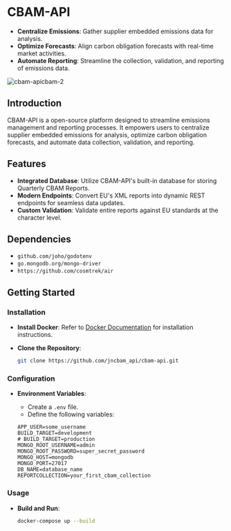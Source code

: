# CBAM-API 

- **Centralize Emissions**: Gather supplier embedded emissions data for analysis.
- **Optimize Forecasts**: Align carbon obligation forecasts with real-time market activities.
- **Automate Reporting**: Streamline the collection, validation, and reporting of emissions data.
  
![cbam-apicbam-2](https://github.com/JNDUNLAP/cbam-api/assets/125301054/3ccfc631-f328-48fd-9d5f-b17b909e2e46)

## Introduction

CBAM-API is a open-source platform designed to streamline emissions management and reporting processes. It empowers users to centralize supplier embedded emissions for analysis, optimize carbon obligation forecasts, and automate data collection, validation, and reporting.

## Features

- **Integrated Database**: Utilize CBAM-API's built-in database for storing Quarterly CBAM Reports.
- **Modern Endpoints**: Convert EU's XML reports into dynamic REST endpoints for seamless data updates.
- **Custom Validation**: Validate entire reports against EU standards at the character level.

## Dependencies

- `github.com/joho/godotenv`
- `go.mongodb.org/mongo-driver`
- `https://github.com/cosmtrek/air`

## Getting Started

### Installation

- **Install Docker**: Refer to [Docker Documentation](https://docs.docker.com/engine/install/) for installation instructions.

- **Clone the Repository**:

    ```sh
    git clone https://github.com/jncbam_api/cbam-api.git
    ```

### Configuration

- **Environment Variables**:

    - Create a `.env` file.
    - Define the following variables:

    ```env
    APP_USER=some_username
    BUILD_TARGET=development
    # BUILD_TARGET=production
    MONGO_ROOT_USERNAME=admin
    MONGO_ROOT_PASSWORD=super_secret_password
    MONGO_HOST=mongodb
    MONGO_PORT=27017
    DB_NAME=database_name
    REPORTCOLLECTION=your_first_cbam_collection
    ```

### Usage

- **Build and Run**:

    ```sh
    docker-compose up --build
    ```

